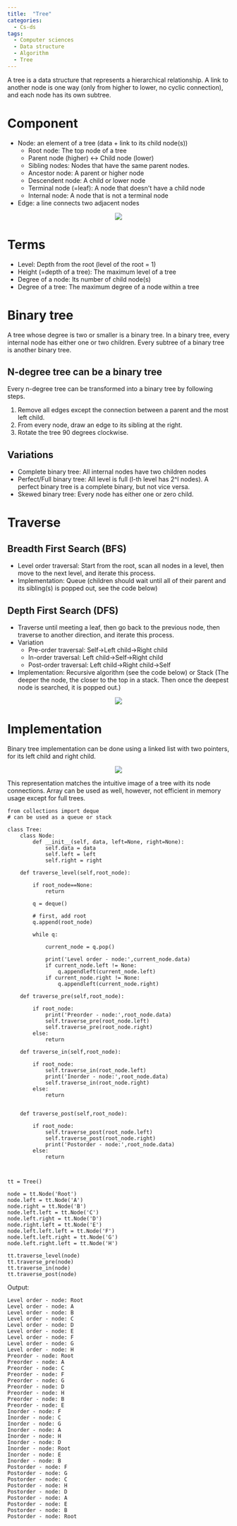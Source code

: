```yaml
---
title:  "Tree"
categories:
  - Cs-ds
tags:
  - Computer sciences
  - Data structure
  - Algorithm
  - Tree
---
```


A tree is a data structure that represents a hierarchical relationship. 
A link to another node is one way (only from higher to lower, no cyclic connection), 
and each node has its own subtree.

# Component
- Node: an element of a tree (data + link to its child node(s))
    - Root node: The top node of a tree
    - Parent node (higher) <-> Child node (lower)
    - Sibling nodes: Nodes that have the same parent nodes. 
    - Ancestor node: A parent or higher node
    - Descendent node: A child or lower node
    - Terminal node (=leaf): A node that doesn't have a child node
    - Internal node: A node that is not a terminal node
- Edge: a line connects two adjacent nodes

<p align="center">
<img src="{{ site.url }}{{ site.baseurl }}/assets/images/tree.png">
</p>

# Terms
- Level: Depth from the root (level of the root = 1)
- Height (=depth of a tree): The maximum level of a tree
- Degree of a node: Its number of child node(s)
- Degree of a tree: The maximum degree of a node within a tree

# Binary tree
A tree whose degree is two or smaller is a binary tree. 
In a binary tree, every internal node has either one or two children. 
Every subtree of a binary tree is another binary tree.

## N-degree tree can be a binary tree
Every n-degree tree can be transformed into a binary tree by following steps.
1. Remove all edges except the connection between a parent and the most left child.
2. From every node, draw an edge to its sibling at the right. 
3. Rotate the tree 90 degrees clockwise.

## Variations
- Complete binary tree: All internal nodes have two children nodes
- Perfect/Full binary tree: All level is full (l-th level has 2^l nodes). A perfect binary tree is a complete binary, but not vice versa. 
- Skewed binary tree: Every node has either one or zero child.


# Traverse

## Breadth First Search (BFS)
- Level order traversal: Start from the root, scan all nodes in a level, then move to the next level, and iterate this process.
- Implementation: Queue (children should wait until all of their parent and its sibling(s) is popped out, see the code below)

## Depth First Search (DFS)
- Traverse until meeting a leaf, then go back to the previous node, then traverse to another direction, and iterate this process.
- Variation
    - Pre-order traversal: Self->Left child->Right child
    - In-order traversal: Left child->Self->Right child
    - Post-order traversal: Left child->Right child->Self
- Implementation: Recursive algorithm (see the code below) or Stack (The deeper the node, the closer to the top in a stack. Then once the deepest node is searched, it is popped out.)

<p align="center">
<img src="{{ site.url }}{{ site.baseurl }}/assets/images/tree_traverse.png">
</p>

# Implementation
Binary tree implementation can be done using a linked list with two pointers, 
for its left child and right child. 
<p align="center">
<img src="{{ site.url }}{{ site.baseurl }}/assets/images/tree_imp.png">
</p>
This representation matches the intuitive image of a tree with its node connections.
Array can be used as well, however, not efficient in memory usage except for full trees.

```
from collections import deque 
# can be used as a queue or stack

class Tree:
    class Node:
        def __init__(self, data, left=None, right=None):
            self.data = data 
            self.left = left
            self.right = right
            
    def traverse_level(self,root_node):
        
        if root_node==None:
            return
        
        q = deque()

        # first, add root
        q.append(root_node)
        
        while q:
            
            current_node = q.pop()
            
            print('Level order - node:',current_node.data)
            if current_node.left != None:
                q.appendleft(current_node.left)
            if current_node.right != None:
                q.appendleft(current_node.right)
                
    def traverse_pre(self,root_node):

        if root_node:
            print('Preorder - node:',root_node.data)
            self.traverse_pre(root_node.left)
            self.traverse_pre(root_node.right)
        else:
            return
        
    def traverse_in(self,root_node):

        if root_node:
            self.traverse_in(root_node.left)
            print('Inorder - node:',root_node.data)
            self.traverse_in(root_node.right)
        else:
            return
            

    def traverse_post(self,root_node):

        if root_node:
            self.traverse_post(root_node.left)
            self.traverse_post(root_node.right)
            print('Postorder - node:',root_node.data)
        else:
            return
        


tt = Tree()

node = tt.Node('Root')
node.left = tt.Node('A')
node.right = tt.Node('B')
node.left.left = tt.Node('C')
node.left.right = tt.Node('D')
node.right.left = tt.Node('E')
node.left.left.left = tt.Node('F')
node.left.left.right = tt.Node('G')
node.left.right.left = tt.Node('H')

tt.traverse_level(node)
tt.traverse_pre(node)
tt.traverse_in(node)
tt.traverse_post(node)
```
Output:
```
Level order - node: Root
Level order - node: A
Level order - node: B
Level order - node: C
Level order - node: D
Level order - node: E
Level order - node: F
Level order - node: G
Level order - node: H
Preorder - node: Root
Preorder - node: A
Preorder - node: C
Preorder - node: F
Preorder - node: G
Preorder - node: D
Preorder - node: H
Preorder - node: B
Preorder - node: E
Inorder - node: F
Inorder - node: C
Inorder - node: G
Inorder - node: A
Inorder - node: H
Inorder - node: D
Inorder - node: Root
Inorder - node: E
Inorder - node: B
Postorder - node: F
Postorder - node: G
Postorder - node: C
Postorder - node: H
Postorder - node: D
Postorder - node: A
Postorder - node: E
Postorder - node: B
Postorder - node: Root

```